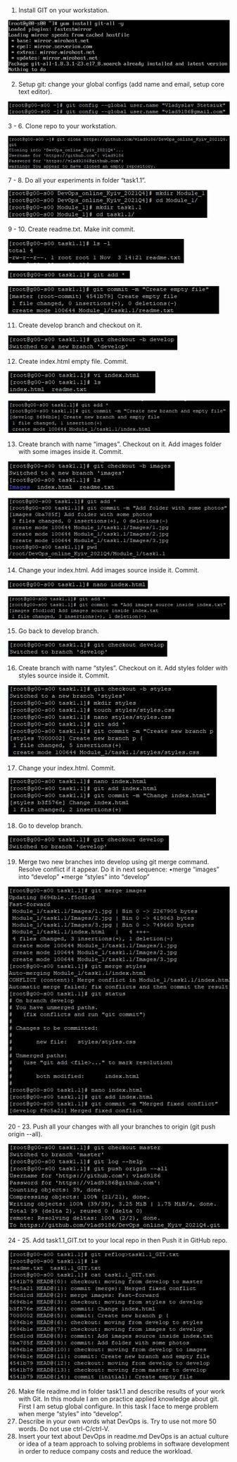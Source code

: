 1. Install GIT on your workstation.
 
 ![screenshot_1](screenshots/1.jpg)
 
2. Setup git: change your global configs (add name and email, setup core text editor).
 
 ![screenshot](screenshots/2.jpg)
 
3 - 6. Clone repo to your workstation.
  
  ![screenshot](screenshots/3.jpg)
  
7 - 8. Do all your experiments in folder “task1.1”.
  
  ![screenshot](screenshots/4.jpg)
  
9 - 10. Create readme.txt. Make init commit.
  
  ![screenshot](screenshots/5.jpg)
  
  ![screenshot](screenshots/6.jpg)
 
 ![screenshot](screenshots/7.jpg)
  
11. Create develop branch and checkout on it.
  
  ![screenshot](screenshots/8.jpg)
  
12. Create index.html empty file. Commit.
  
  ![screenshot](screenshots/9.jpg)
  
  ![screenshot](screenshots/10.jpg)
  
13. Create branch with name “images”. Checkout on it. Add images folder with some images inside it. Commit.
  
  ![screenshot](screenshots/11.jpg)
  
  ![screenshot](screenshots/12.jpg)
  
14. Change your index.html. Add images source inside it. Commit.
  
  ![screenshot](screenshots/13.jpg)
 
 ![screenshot](screenshots/14.jpg)
  
15. Go back to develop branch.
  
  ![screenshot](screenshots/15.jpg)
  
16. Create branch with name “styles”. Checkout on it. Add styles folder with styles source inside it. Commit.
 
 ![screenshot](screenshots/16.jpg)
 
17. Change your index.html. Commit.
 
 ![screenshot](screenshots/17.jpg)
 
18. Go to develop branch.
 
 ![screenshot](screenshots/18.jpg)
 
19. Merge two new branches into develop using git merge command. Resolve conflict if it appear. Do it in next sequence:
•merge “images” into “develop”
•merge “styles” into “develop”

![screenshot](screenshots/19.jpg)

20 - 23. Push all your changes with all your branches to origin (git push origin --all).
 
 ![screenshot](screenshots/20.jpg)
 
24 - 25. Add task1.1_GIT.txt to your local repo in then Push it in GitHub repo.
 
 ![screenshot](screenshots/21.jpg)
 
26. Make file readme.md in folder task1.1 and describe results of your work with Git.
In this module I am on practice applied knowledge about git. First I am setup global configure. In this task I face to merge problem when merge “styles” into “develop”.
27. Describe in your own words what DevOps is. Try to use not more 50 words. Do not use ctrl-C/ctrl-V.
28. Insert your text about DevOps in readme.md
DevOps is an actual culture or idea of a team approach to solving problems in software development in order to reduce company costs and reduce the workload.
